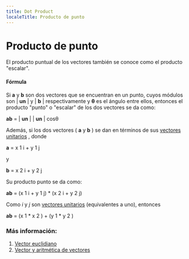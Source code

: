 ```yaml
---
title: Dot Product
localeTitle: Producto de punto
---
```

# Producto de punto

El producto puntual de los vectores también se conoce como el producto "escalar".

#### Fórmula

Si **a** y **b** son dos vectores que se encuentran en un punto, cuyos módulos son | **un** | y | **b** | respectivamente y **θ** es el ángulo entre ellos, entonces el producto "punto" o "escalar" de los dos vectores se da como:

**ab** = | **un** | | **un** | cosθ

Además, si los dos vectores ( **a** y **b** ) se dan en términos de sus [vectores unitarios](https://en.wikipedia.org/wiki/Unit_vector) , donde

**a** = x 1 i + y 1 j

y

**b** = x 2 i + y 2 j

Su producto punto se da como:

**ab** = (x 1 i + y 1 j) \* (x 2 i + y 2 j)

Como _i_ y _j_ son [vectores unitarios](https://en.wikipedia.org/wiki/Unit_vector) (equivalentes a uno), entonces

**ab** = (x 1 \* x 2 ) + (y 1 \* y 2 )

### Más información:

1.  [Vector euclidiano](https://en.wikipedia.org/wiki/Euclidean_vector)
2.  [Vector y aritmética de vectores](http://spiff.rit.edu/classes/phys311.old/lectures/vector/vector.html)